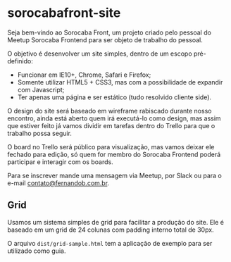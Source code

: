 # sorocabafront-site
Seja bem-vindo ao Sorocaba Front, um projeto criado pelo pessoal do Meetup Sorocaba Frontend para ser objeto de trabalho do pessoal.

O objetivo é desenvolver um site simples, dentro de um escopo pré-definido:

* Funcionar em IE10+, Chrome, Safari e Firefox;
* Somente utilizar HTML5 + CSS3, mas com a possibilidade de expandir com Javascript;
* Ter apenas uma página e ser estático (tudo resolvido cliente side).

O design do site será baseado em wireframe rabiscado durante nosso encontro, ainda está aberto quem irá executá-lo como design, mas assim que estiver feito já vamos dividir em tarefas dentro do Trello para que o trabalho possa seguir.

O board no Trello será público para visualização, mas vamos deixar ele fechado para edição, só quem for membro do Sorocaba Frontend poderá participar e interagir com os boards.

Para se inscrever mande uma mensagem via Meetup, por Slack ou para o e-mail contato@fernandob.com.br.

## Grid
Usamos um sistema simples de grid para facilitar a produção do site. Ele é baseado em um grid de 24 colunas com padding interno total de 30px.

O arquivo ``dist/grid-sample.html`` tem a aplicação de exemplo para ser utilizado como guia.
